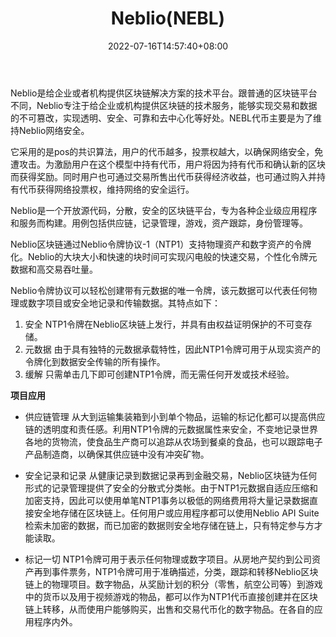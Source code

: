 ﻿---
weight: 
title: "Neblio(NEBL)"
description: "Neblio是给企业或者机构提供区块链解决方案的技术平台"
date: 2022-07-16T14:57:40+08:00
lastmod: 2022-07-16T14:57:40+08:00
draft: false
authors: ["Simon"]
featuredImage: "neblionebl.jpg"
link: "https://nebl.io/"
tags: ["数字代币","Neblio(NEBL)"]
categories: ["navigation"]
navigation: ["数字代币"]
lightgallery: true
toc: true
pinned: false
recommend: false
recommend1: false
---
Neblio是给企业或者机构提供区块链解决方案的技术平台。跟普通的区块链平台不同，Neblio专注于给企业或机构提供区块链的技术服务，能够实现交易和数据的不可篡改，实现透明、安全、可靠和去中心化等好处。NEBL代币主要是为了维持Neblio网络安全。

它采用的是pos的共识算法，用户的代币越多，投票权越大，以确保网络安全，免遭攻击。为激励用户在这个模型中持有代币，用户将因为持有代币和确认新的区块而获得奖励。同时用户也可通过交易所售出代币获得经济收益，也可通过购入并持有代币获得网络投票权，维持网络的安全运行。

Neblio是一个开放源代码，分散，安全的区块链平台，专为各种企业级应用程序和服务而构建。用例包括供应链，记录管理，游戏，资产跟踪，身份管理等。 

Neblio区块链通过Neblio令牌协议-1（NTP1）支持物理资产和数字资产的令牌化。Neblio的大块大小和快速的块时间可实现闪电般的快速交易，个性化令牌元数据和高交易吞吐量。

Neblio令牌协议可以轻松创建带有元数据的唯一令牌，该元数据可以代表任何物理或数字项目或安全地记录和传输数据。其特点如下：

1. 安全
   NTP1令牌在Neblio区块链上发行，并具有由权益证明保护的不可变存储。
2. 元数据
   由于具有独特的元数据承载特性，因此NTP1令牌可用于从现实资产的令牌化到数据安全传输的所有操作。
3. 缓解
   只需单击几下即可创建NTP1令牌，而无需任何开发或技术经验。

**项目应用**

- 供应链管理
  从大到运输集装箱到小到单个物品，运输的标记化都可以提高供应链的透明度和责任感。利用NTP1令牌的元数据属性来安全，不变地记录世界各地的货物流，使食品生产商可以追踪从农场到餐桌的食品，也可以跟踪电子产品制造商，以确保其供应链中没有冲突矿物。

- 安全记录和记录
  从健康记录到数据记录再到金融交易，Neblio区块链为任何形式的记录管理提供了安全的分散式分类帐。由于NTP1元数据自适应压缩和加密支持，因此可以使用单笔NTP1事务以极低的网络费用将大量记录数据直接安全地存储在区块链上。任何用户或应用程序都可以使用Neblio API Suite检索未加密的数据，而已加密的数据则安全地存储在链上，只有特定参与方才能读取。

- 标记一切
  NTP1令牌可用于表示任何物理或数字项目。从房地产契约到公司资产再到事件票务，NTP1令牌可用于准确描述，分类，跟踪和转移Neblio区块链上的物理项目。数字物品，从奖励计划的积分（零售，航空公司等）到游戏中的货币以及用于视频游戏的物品，都可以作为NTP1代币直接创建并在区块链上转移，从而使用户能够购买，出售和交易代币化的数字物品。在各自的应用程序内外。